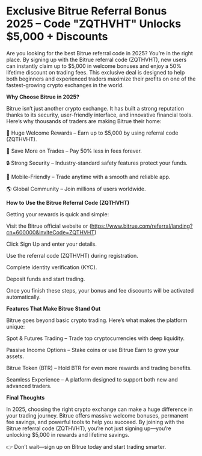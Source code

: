 # Exclusive Bitrue Referral Bonus 2025 – Code "ZQTHVHT" Unlocks $5,000 + Discounts

Are you looking for the best Bitrue referral code in 2025? You’re in the right place. By signing up with the Bitrue referral code (ZQTHVHT), new users can instantly claim up to $5,000 in welcome bonuses and enjoy a 50% lifetime discount on trading fees. This exclusive deal is designed to help both beginners and experienced traders maximize their profits on one of the fastest-growing crypto exchanges in the world.

**Why Choose Bitrue in 2025?**

Bitrue isn’t just another crypto exchange. It has built a strong reputation thanks to its security, user-friendly interface, and innovative financial tools. Here’s why thousands of traders are making Bitrue their home:

🎁 Huge Welcome Rewards – Earn up to $5,000 by using referral code (ZQTHVHT).

💸 Save More on Trades – Pay 50% less in fees forever.

🔒 Strong Security – Industry-standard safety features protect your funds.

📱 Mobile-Friendly – Trade anytime with a smooth and reliable app.

🌎 Global Community – Join millions of users worldwide.

**How to Use the Bitrue Referral Code (ZQTHVHT)**

Getting your rewards is quick and simple:

Visit the Bitrue official website or (https://www.bitrue.com/referral/landing?cn=600000&inviteCode=ZQTHVHT)

Click Sign Up and enter your details.

Use the referral code (ZQTHVHT) during registration.

Complete identity verification (KYC).

Deposit funds and start trading.

Once you finish these steps, your bonus and fee discounts will be activated automatically.

**Features That Make Bitrue Stand Out**

Bitrue goes beyond basic crypto trading. Here’s what makes the platform unique:

Spot & Futures Trading – Trade top cryptocurrencies with deep liquidity.

Passive Income Options – Stake coins or use Bitrue Earn to grow your assets.

Bitrue Token (BTR) – Hold BTR for even more rewards and trading benefits.

Seamless Experience – A platform designed to support both new and advanced traders.

**Final Thoughts**

In 2025, choosing the right crypto exchange can make a huge difference in your trading journey. Bitrue offers massive welcome bonuses, permanent fee savings, and powerful tools to help you succeed. By joining with the Bitrue referral code (ZQTHVHT), you’re not just signing up—you’re unlocking $5,000 in rewards and lifetime savings.

👉 Don’t wait—sign up on Bitrue today and start trading smarter.
